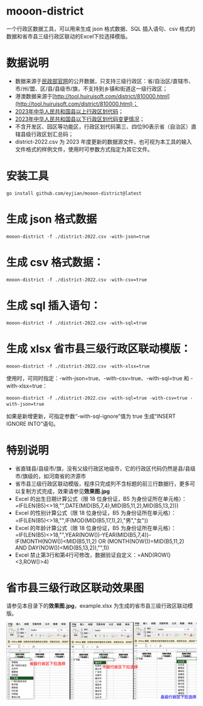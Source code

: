 # mooon-district

一个行政区数据工具，可以用来生成 json 格式数据、SQL 插入语句、csv 格式的数据和省市县三级行政区联动的Excel下拉选择模版。

# 数据说明

* 数据来源于[民政部官网](https://www.mca.gov.cn/n156/n186/index.html)的公开数据，只支持三级行政区：省/自治区/直辖市、市/州/盟、区/县/县级市/旗，不支持到乡镇和街道这一级行政区；
* 港澳数据来源于[http://tool.huiruisoft.com/district/810000.html](http://tool.huiruisoft.com/district/810000.html)；
* [2023年中华人民共和国县以上行政区划代码](https://www.mca.gov.cn/mzsj/xzqh/2023/202301xzqh.html)；
* [2023年中华人民共和国县以下行政区划代码变更情况](https://www.mca.gov.cn/mzsj/xzqh/2023/202302xzqh.html)；
* 不含开发区、园区等功能区，行政区划代码第三、四位90表示省（自治区）直辖县级行政区划汇总码；
* district-2022.csv 为 2023 年度更新的数据源文件，也可视为本工具的输入文件格式的样例文件，使用时可参数方式指定为其它文件。

# 安装工具

```shell
go install github.com/eyjian/mooon-district@latest
```

# 生成 json 格式数据

```shell
mooon-district -f ./district-2022.csv -with-json=true
```

# 生成 csv 格式数据：

```shell
mooon-district -f ./district-2022.csv -with-csv=true
```

# 生成 sql 插入语句：

```shell
mooon-district -f ./district-2022.csv -with-sql=true
```

# 生成 xlsx 省市县三级行政区联动模版：

```shell
mooon-district -f ./district-2022.csv -with-xlsx=true
```

使用时，可同时指定：-with-json=true、-with-csv=true、-with-sql=true 和 -with-xlsx=true：

```shell
mooon-district -f ./district-2022.csv -with-sql=true -with-csv=true -with-json=true
```

如果是新增更新，可指定参数“-with-sql-ignore”值为 true 生成“INSERT IGNORE INTO”语句。

# 特别说明

* 省直辖县/县级市/旗，没有父级行政区地级市，它的行政区代码仍然是县/县级市/旗级的，如河南省的济源市
* 省市县三级行政区联动模版，程序只完成列不含标题的前三行数据行，更多可以复制方式完成，效果请参见**效果图.jpg**
* Excel 的出生日期计算公式（限 18 位身份证，B5 为身份证所在单元格）：=IF(LEN(B5)<>18,"",DATE(MID(B5,7,4),MID(B5,11,2),MID(B5,13,2)))
* Excel 的性别计算公式（限 18 位身份证，B5 为身份证所在单元格）：=IF(LEN(B5)<>18,"",IF(MOD(MID(B5,17,1),2),"男","女"))
* Excel 的年龄计算公式（限 18 位身份证，B5 为身份证所在单元格）：=IF(LEN(B5)<>18,"",YEAR(NOW())-YEAR(MID(B5,7,4))-IF(MONTH(NOW())<MID(B5,11,2) OR (MONTH(NOW())=MID(B5,11,2) AND DAY(NOW())<MID(B5,13,2)),"",1))
* Excel 禁止第3行和第4行可修改，数据验证自定义：=AND(ROW()<3,ROW()>4)

# 省市县三级行政区联动效果图

请参见本目录下的**效果图.jpg**，example.xlsx 为生成的省市县三级行政区联动模版。

![效果图](./效果图.jpg)

